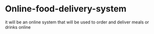# Online-food-delivery-system
it will be an online system that will be used to order and deliver meals or drinks online
